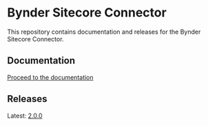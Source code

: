 # Bynder Sitecore Connector

This repository contains documentation and releases for the Bynder Sitecore Connector.

## Documentation

[Proceed to the documentation](./documentation)

## Releases

Latest: [2.0.0](./releases/tag/2.0.0)
